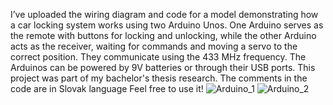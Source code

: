 I’ve uploaded the wiring diagram and code for a model demonstrating how a car locking system works using two Arduino Unos.
One Arduino serves as the remote with buttons for locking and unlocking, while the other Arduino acts as the receiver, waiting for commands and moving a servo to the correct position. 
They communicate using the 433 MHz frequency.
The Arduinos can be powered by 9V batteries or through their USB ports. 
This project was part of my bachelor's thesis research.
The comments in the code are in Slovak language
Feel free to use it!
![Arduino_1](https://github.com/user-attachments/assets/94d898ad-88c3-4634-bee3-de3fb2012f0e)
![Arduino_2](https://github.com/user-attachments/assets/5411127b-1980-4f7e-bd2b-2002f964a915)
